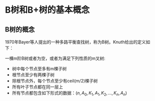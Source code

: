# B树和B+树的基本概念

## B树的概念
1970年Bayer等人提出的一种多路平衡查找树，称为B树。Knuth给出的定义如下：

一棵m阶B树或者为空，或者为满足下列性质的m叉树:
- 树中每个节点至多有m棵子树
- 根节点至少有两棵子树
- 除根节点外，每个节点至少有ceil(m/2)棵子树
- 所有叶子节点都在同一层上
- 所有节点都包含如下形式的数据：$(n, A_{0}, K_{1}, A_{1}, K_{2}, ..., K_{n}, A_{n})$
